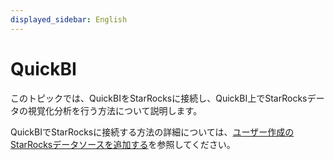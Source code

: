 ```yaml
---
displayed_sidebar: English
---
```


# QuickBI

このトピックでは、QuickBIをStarRocksに接続し、QuickBI上でStarRocksデータの視覚化分析を行う方法について説明します。

QuickBIでStarRocksに接続する方法の詳細については、[ユーザー作成のStarRocksデータソースを追加する](https://www.alibabacloud.com/help/en/quick-bi/user-guide/add-a-user-created-starrocks-data-source)を参照してください。
